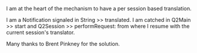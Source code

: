 I am at the heart of the mechanism to have a per session based translation.

I am a Notification signaled in String >> translated. 
I am catched in Q2Main >> start and Q2Session >> performRequest: from where I
resume with the current session's translator.

Many thanks to Brent Pinkney for the solution.